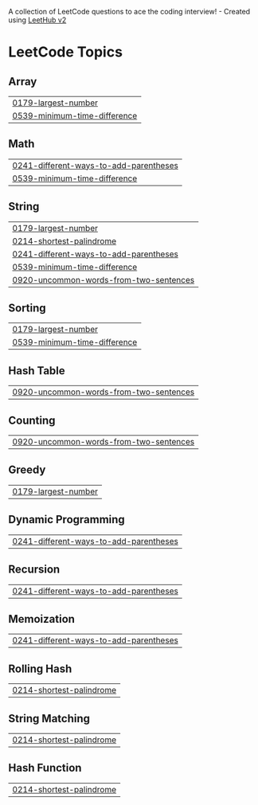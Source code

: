 A collection of LeetCode questions to ace the coding interview! - Created using [LeetHub v2](https://github.com/arunbhardwaj/LeetHub-2.0)
<!---LeetCode Topics Start-->
# LeetCode Topics
## Array
|  |
| ------- |
| [0179-largest-number](https://github.com/amansharma95288/Leetcode/tree/master/0179-largest-number) |
| [0539-minimum-time-difference](https://github.com/amansharma95288/Leetcode/tree/master/0539-minimum-time-difference) |
## Math
|  |
| ------- |
| [0241-different-ways-to-add-parentheses](https://github.com/amansharma95288/Leetcode/tree/master/0241-different-ways-to-add-parentheses) |
| [0539-minimum-time-difference](https://github.com/amansharma95288/Leetcode/tree/master/0539-minimum-time-difference) |
## String
|  |
| ------- |
| [0179-largest-number](https://github.com/amansharma95288/Leetcode/tree/master/0179-largest-number) |
| [0214-shortest-palindrome](https://github.com/amansharma95288/Leetcode/tree/master/0214-shortest-palindrome) |
| [0241-different-ways-to-add-parentheses](https://github.com/amansharma95288/Leetcode/tree/master/0241-different-ways-to-add-parentheses) |
| [0539-minimum-time-difference](https://github.com/amansharma95288/Leetcode/tree/master/0539-minimum-time-difference) |
| [0920-uncommon-words-from-two-sentences](https://github.com/amansharma95288/Leetcode/tree/master/0920-uncommon-words-from-two-sentences) |
## Sorting
|  |
| ------- |
| [0179-largest-number](https://github.com/amansharma95288/Leetcode/tree/master/0179-largest-number) |
| [0539-minimum-time-difference](https://github.com/amansharma95288/Leetcode/tree/master/0539-minimum-time-difference) |
## Hash Table
|  |
| ------- |
| [0920-uncommon-words-from-two-sentences](https://github.com/amansharma95288/Leetcode/tree/master/0920-uncommon-words-from-two-sentences) |
## Counting
|  |
| ------- |
| [0920-uncommon-words-from-two-sentences](https://github.com/amansharma95288/Leetcode/tree/master/0920-uncommon-words-from-two-sentences) |
## Greedy
|  |
| ------- |
| [0179-largest-number](https://github.com/amansharma95288/Leetcode/tree/master/0179-largest-number) |
## Dynamic Programming
|  |
| ------- |
| [0241-different-ways-to-add-parentheses](https://github.com/amansharma95288/Leetcode/tree/master/0241-different-ways-to-add-parentheses) |
## Recursion
|  |
| ------- |
| [0241-different-ways-to-add-parentheses](https://github.com/amansharma95288/Leetcode/tree/master/0241-different-ways-to-add-parentheses) |
## Memoization
|  |
| ------- |
| [0241-different-ways-to-add-parentheses](https://github.com/amansharma95288/Leetcode/tree/master/0241-different-ways-to-add-parentheses) |
## Rolling Hash
|  |
| ------- |
| [0214-shortest-palindrome](https://github.com/amansharma95288/Leetcode/tree/master/0214-shortest-palindrome) |
## String Matching
|  |
| ------- |
| [0214-shortest-palindrome](https://github.com/amansharma95288/Leetcode/tree/master/0214-shortest-palindrome) |
## Hash Function
|  |
| ------- |
| [0214-shortest-palindrome](https://github.com/amansharma95288/Leetcode/tree/master/0214-shortest-palindrome) |
<!---LeetCode Topics End-->